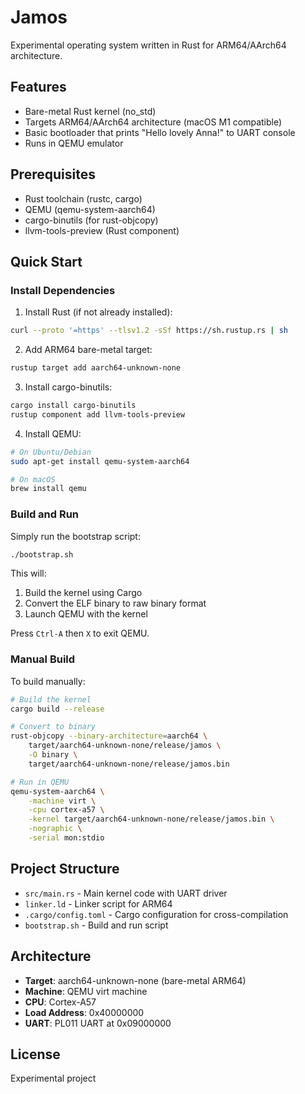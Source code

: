 # Jamos
Experimental operating system written in Rust for ARM64/AArch64 architecture.

## Features
- Bare-metal Rust kernel (no_std)
- Targets ARM64/AArch64 architecture (macOS M1 compatible)
- Basic bootloader that prints "Hello lovely Anna!" to UART console
- Runs in QEMU emulator

## Prerequisites
- Rust toolchain (rustc, cargo)
- QEMU (qemu-system-aarch64)
- cargo-binutils (for rust-objcopy)
- llvm-tools-preview (Rust component)

## Quick Start

### Install Dependencies

1. Install Rust (if not already installed):
```bash
curl --proto '=https' --tlsv1.2 -sSf https://sh.rustup.rs | sh
```

2. Add ARM64 bare-metal target:
```bash
rustup target add aarch64-unknown-none
```

3. Install cargo-binutils:
```bash
cargo install cargo-binutils
rustup component add llvm-tools-preview
```

4. Install QEMU:
```bash
# On Ubuntu/Debian
sudo apt-get install qemu-system-aarch64

# On macOS
brew install qemu
```

### Build and Run

Simply run the bootstrap script:
```bash
./bootstrap.sh
```

This will:
1. Build the kernel using Cargo
2. Convert the ELF binary to raw binary format
3. Launch QEMU with the kernel

Press `Ctrl-A` then `X` to exit QEMU.

### Manual Build

To build manually:
```bash
# Build the kernel
cargo build --release

# Convert to binary
rust-objcopy --binary-architecture=aarch64 \
    target/aarch64-unknown-none/release/jamos \
    -O binary \
    target/aarch64-unknown-none/release/jamos.bin

# Run in QEMU
qemu-system-aarch64 \
    -machine virt \
    -cpu cortex-a57 \
    -kernel target/aarch64-unknown-none/release/jamos.bin \
    -nographic \
    -serial mon:stdio
```

## Project Structure
- `src/main.rs` - Main kernel code with UART driver
- `linker.ld` - Linker script for ARM64
- `.cargo/config.toml` - Cargo configuration for cross-compilation
- `bootstrap.sh` - Build and run script

## Architecture
- **Target**: aarch64-unknown-none (bare-metal ARM64)
- **Machine**: QEMU virt machine
- **CPU**: Cortex-A57
- **Load Address**: 0x40000000
- **UART**: PL011 UART at 0x09000000

## License
Experimental project
